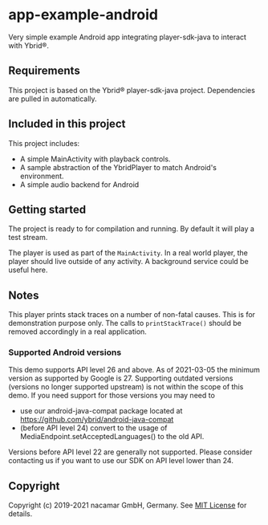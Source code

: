# app-example-android
Very simple example Android app integrating player-sdk-java to interact with Ybrid®. 

## Requirements
This project is based on the Ybrid® player-sdk-java project.
Dependencies are pulled in automatically.

## Included in this project
This project includes:
* A simple MainActivity with playback controls.
* A sample abstraction of the YbridPlayer to match Android's environment.
* A simple audio backend for Android

## Getting started
The project is ready to for compilation and running. By default it will play a test stream.

The player is used as part of the `MainActivity`. In a real world player, the player should live outside of
any activity. A background service could be useful here.

## Notes
This player prints stack traces on a number of non-fatal causes. This is for demonstration purpose only.
The calls to `printStackTrace()` should be removed accordingly in a real application.

### Supported Android versions

This demo supports API level 26 and above. As of 2021-03-05 the minimum version as supported by Google is 27.
Supporting outdated versions (versions no longer supported upstream) is not within the scope of this demo.
If you need support for those versions you may need to
* use our android-java-compat package located at https://github.com/ybrid/android-java-compat
* (before API level 24) convert to the usage of MediaEndpoint.setAcceptedLanguages() to the old API.

Versions before API level 22 are generally not supported.
Please consider contacting us if you want to use our SDK on API level lower than 24.

## Copyright
Copyright (c) 2019-2021 nacamar GmbH, Germany. See [MIT License](LICENSE) for details.

